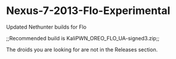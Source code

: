 # Nexus-7-2013-Flo-Experimental
Updated Nethunter builds for Flo

;;Recommended build is KaliPWN_OREO_FLO_UA-signed3.zip;;


The droids you are looking for are not in the Releases section.
